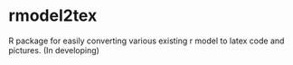 # rmodel2tex
R package for easily converting various existing r model to latex code and pictures. (In developing)
